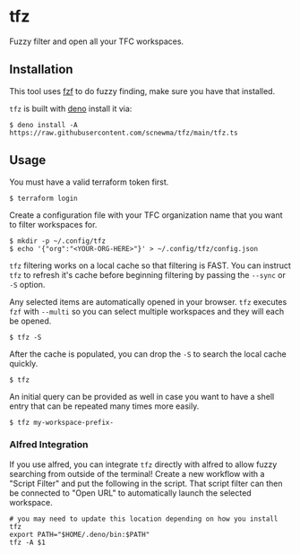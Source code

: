 # tfz

Fuzzy filter and open all your TFC workspaces.

## Installation

This tool uses [fzf](https://github.com/junegunn/fzf) to do fuzzy finding, make
sure you have that installed.

`tfz` is built with [deno](https://deno.land/) install it via:

```
$ deno install -A https://raw.githubusercontent.com/scnewma/tfz/main/tfz.ts
```

## Usage

You must have a valid terraform token first.

```
$ terraform login
```

Create a configuration file with your TFC organization name that you want to
filter workspaces for.

```
$ mkdir -p ~/.config/tfz
$ echo '{"org":"<YOUR-ORG-HERE>"}' > ~/.config/tfz/config.json
```

`tfz` filtering works on a local cache so that filtering is FAST. You can
instruct `tfz` to refresh it's cache before beginning filtering by passing the
`--sync` or `-S` option.

Any selected items are automatically opened in your browser. `tfz` executes
`fzf` with `--multi` so you can select multiple workspaces and they will each be
opened.

```
$ tfz -S
```

After the cache is populated, you can drop the `-S` to search the local cache
quickly.

```
$ tfz
```

An initial query can be provided as well in case you want to have a shell entry
that can be repeated many times more easily.

```
$ tfz my-workspace-prefix-
```

### Alfred Integration

If you use alfred, you can integrate `tfz` directly with alfred to allow fuzzy
searching from outside of the terminal! Create a new workflow with a "Script
Filter" and put the following in the script. That script filter can then be
connected to "Open URL" to automatically launch the selected workspace.

```
# you may need to update this location depending on how you install tfz
export PATH="$HOME/.deno/bin:$PATH"
tfz -A $1
```
